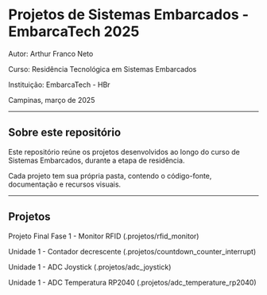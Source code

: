 # Projetos de Sistemas Embarcados - EmbarcaTech 2025

Autor: Arthur Franco Neto

Curso: Residência Tecnológica em Sistemas Embarcados

Instituição: EmbarcaTech - HBr

Campinas, março de 2025

---

## Sobre este repositório

Este repositório reúne os projetos desenvolvidos ao longo do curso de Sistemas Embarcados, durante a etapa de residência.  

Cada projeto tem sua própria pasta, contendo o código-fonte, documentação e recursos visuais.

---

## Projetos

Projeto Final Fase 1 - Monitor RFID (.projetos/rfid_monitor)

Unidade 1 - Contador decrescente (.projetos/countdown_counter_interrupt)

Unidade 1 - ADC Joystick (.projetos/adc_joystick)

Unidade 1 - ADC Temperatura RP2040 (.projetos/adc_temperature_rp2040)
